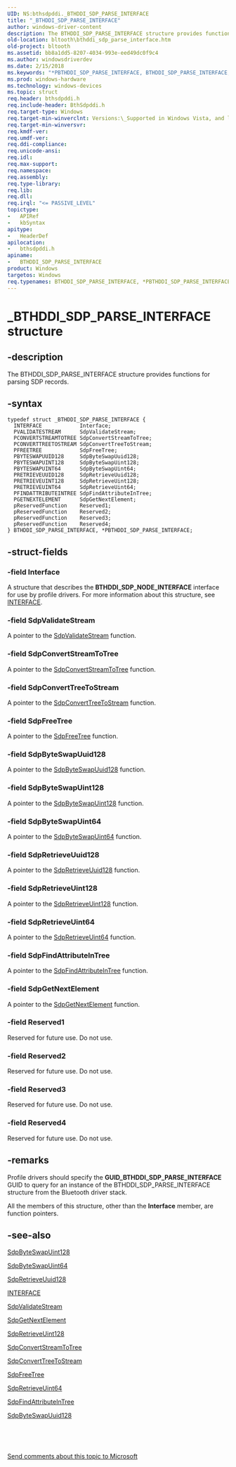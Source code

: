 ```yaml
---
UID: NS:bthsdpddi._BTHDDI_SDP_PARSE_INTERFACE
title: "_BTHDDI_SDP_PARSE_INTERFACE"
author: windows-driver-content
description: The BTHDDI_SDP_PARSE_INTERFACE structure provides functions for parsing SDP records.
old-location: bltooth\bthddi_sdp_parse_interface.htm
old-project: bltooth
ms.assetid: bb8a1dd5-8207-4034-993e-eed49dc0f9c4
ms.author: windowsdriverdev
ms.date: 2/15/2018
ms.keywords: "*PBTHDDI_SDP_PARSE_INTERFACE, BTHDDI_SDP_PARSE_INTERFACE, BTHDDI_SDP_PARSE_INTERFACE structure [Bluetooth Devices], PBTHDDI_SDP_PARSE_INTERFACE, PBTHDDI_SDP_PARSE_INTERFACE structure pointer [Bluetooth Devices], _BTHDDI_SDP_PARSE_INTERFACE, bltooth.bthddi_sdp_parse_interface, bth_structs_9c26fcf9-b84e-4b8d-a6bd-f897428cb921.xml, bthsdpddi/BTHDDI_SDP_PARSE_INTERFACE, bthsdpddi/PBTHDDI_SDP_PARSE_INTERFACE"
ms.prod: windows-hardware
ms.technology: windows-devices
ms.topic: struct
req.header: bthsdpddi.h
req.include-header: BthSdpddi.h
req.target-type: Windows
req.target-min-winverclnt: Versions:\_Supported in Windows Vista, and later.
req.target-min-winversvr: 
req.kmdf-ver: 
req.umdf-ver: 
req.ddi-compliance: 
req.unicode-ansi: 
req.idl: 
req.max-support: 
req.namespace: 
req.assembly: 
req.type-library: 
req.lib: 
req.dll: 
req.irql: "<= PASSIVE_LEVEL"
topictype:
-	APIRef
-	kbSyntax
apitype:
-	HeaderDef
apilocation:
-	bthsdpddi.h
apiname:
-	BTHDDI_SDP_PARSE_INTERFACE
product: Windows
targetos: Windows
req.typenames: BTHDDI_SDP_PARSE_INTERFACE, *PBTHDDI_SDP_PARSE_INTERFACE
---
```


# _BTHDDI_SDP_PARSE_INTERFACE structure


## -description


The BTHDDI_SDP_PARSE_INTERFACE structure provides functions for parsing SDP records.


## -syntax


````
typedef struct _BTHDDI_SDP_PARSE_INTERFACE {
  INTERFACE            Interface;
  PVALIDATESTREAM      SdpValidateStream;
  PCONVERTSTREAMTOTREE SdpConvertStreamToTree;
  PCONVERTTREETOSTREAM SdpConvertTreeToStream;
  PFREETREE            SdpFreeTree;
  PBYTESWAPUUID128     SdpByteSwapUuid128;
  PBYTESWAPUINT128     SdpByteSwapUint128;
  PBYTESWAPUINT64      SdpByteSwapUint64;
  PRETRIEVEUUID128     SdpRetrieveUuid128;
  PRETRIEVEUINT128     SdpRetrieveUint128;
  PRETRIEVEUINT64      SdpRetrieveUint64;
  PFINDATTRIBUTEINTREE SdpFindAttributeInTree;
  PGETNEXTELEMENT      SdpGetNextElement;
  pReservedFunction    Reserved1;
  pReservedFunction    Reserved2;
  pReservedFunction    Reserved3;
  pReservedFunction    Reserved4;
} BTHDDI_SDP_PARSE_INTERFACE, *PBTHDDI_SDP_PARSE_INTERFACE;
````


## -struct-fields




### -field Interface

A structure that describes the 
     <b>BTHDDI_SDP_NODE_INTERFACE</b> interface for use by profile drivers. For more information about this
     structure, see 
     <a href="..\wdm\ns-wdm-_interface.md">INTERFACE</a>.


### -field SdpValidateStream

A pointer to the 
     <a href="..\bthsdpddi\nc-bthsdpddi-pvalidatestream.md">SdpValidateStream</a> function.


### -field SdpConvertStreamToTree

A pointer to the 
     <a href="..\bthsdpddi\nc-bthsdpddi-pconvertstreamtotree.md">
     SdpConvertStreamToTree</a> function.


### -field SdpConvertTreeToStream

A pointer to the 
     <a href="..\bthsdpddi\nc-bthsdpddi-pconverttreetostream.md">
     SdpConvertTreeToStream</a> function.


### -field SdpFreeTree

A pointer to the 
     <a href="..\sdplib\nf-sdplib-sdpfreetree.md">SdpFreeTree</a> function.


### -field SdpByteSwapUuid128

A pointer to the 
     <a href="..\bthsdpddi\nc-bthsdpddi-pbyteswapuuid128.md">SdpByteSwapUuid128</a> function.


### -field SdpByteSwapUint128

A pointer to the 
     <a href="..\bthsdpddi\nc-bthsdpddi-pbyteswapuint128.md">SdpByteSwapUint128</a> function.


### -field SdpByteSwapUint64

A pointer to the 
     <a href="..\bthsdpddi\nc-bthsdpddi-pbyteswapuint64.md">SdpByteSwapUint64</a> function.


### -field SdpRetrieveUuid128

A pointer to the 
     <a href="..\bthsdpddi\nc-bthsdpddi-pretrieveuuid128.md">SdpRetrieveUuid128</a> function.


### -field SdpRetrieveUint128

A pointer to the 
     <a href="..\bthsdpddi\nc-bthsdpddi-pretrieveuint64.md">SdpRetrieveUint128</a> function.


### -field SdpRetrieveUint64

A pointer to the 
     <a href="..\bthsdpddi\nc-bthsdpddi-pretrieveuint64.md">SdpRetrieveUint64</a> function.


### -field SdpFindAttributeInTree

A pointer to the 
     <a href="..\sdplib\nf-sdplib-sdpfindattributeintree.md">
     SdpFindAttributeInTree</a> function.


### -field SdpGetNextElement

A pointer to the 
     <a href="..\bthsdpddi\nc-bthsdpddi-pgetnextelement.md">SdpGetNextElement</a> function.


### -field Reserved1

Reserved for future use. Do not use.


### -field Reserved2

Reserved for future use. Do not use.


### -field Reserved3

Reserved for future use. Do not use.


### -field Reserved4

Reserved for future use. Do not use.


## -remarks



Profile drivers should specify the 
    <b>GUID_BTHDDI_SDP_PARSE_INTERFACE</b> GUID to query for an instance of the BTHDDI_SDP_PARSE_INTERFACE
    structure from the Bluetooth driver stack.

All the members of this structure, other than the 
    <b>Interface</b> member, are function pointers.




## -see-also

<a href="..\bthsdpddi\nc-bthsdpddi-pbyteswapuint128.md">SdpByteSwapUint128</a>



<a href="..\bthsdpddi\nc-bthsdpddi-pbyteswapuint64.md">SdpByteSwapUint64</a>



<a href="..\bthsdpddi\nc-bthsdpddi-pretrieveuuid128.md">SdpRetrieveUuid128</a>



<a href="..\wdm\ns-wdm-_interface.md">INTERFACE</a>



<a href="..\bthsdpddi\nc-bthsdpddi-pvalidatestream.md">SdpValidateStream</a>



<a href="..\bthsdpddi\nc-bthsdpddi-pgetnextelement.md">SdpGetNextElement</a>



<a href="..\bthsdpddi\nc-bthsdpddi-pretrieveuint64.md">SdpRetrieveUint128</a>



<a href="..\bthsdpddi\nc-bthsdpddi-pconvertstreamtotree.md">SdpConvertStreamToTree</a>



<a href="..\bthsdpddi\nc-bthsdpddi-pconverttreetostream.md">SdpConvertTreeToStream</a>



<a href="..\sdplib\nf-sdplib-sdpfreetree.md">SdpFreeTree</a>



<a href="..\bthsdpddi\nc-bthsdpddi-pretrieveuint64.md">SdpRetrieveUint64</a>



<a href="..\sdplib\nf-sdplib-sdpfindattributeintree.md">SdpFindAttributeInTree</a>



<a href="..\bthsdpddi\nc-bthsdpddi-pbyteswapuuid128.md">SdpByteSwapUuid128</a>



 

 

<a href="mailto:wsddocfb@microsoft.com?subject=Documentation%20feedback [bltooth\bltooth]:%20BTHDDI_SDP_PARSE_INTERFACE structure%20 RELEASE:%20(2/15/2018)&amp;body=%0A%0APRIVACY STATEMENT%0A%0AWe use your feedback to improve the documentation. We don't use your email address for any other purpose, and we'll remove your email address from our system after the issue that you're reporting is fixed. While we're working to fix this issue, we might send you an email message to ask for more info. Later, we might also send you an email message to let you know that we've addressed your feedback.%0A%0AFor more info about Microsoft's privacy policy, see http://privacy.microsoft.com/en-us/default.aspx." title="Send comments about this topic to Microsoft">Send comments about this topic to Microsoft</a>

